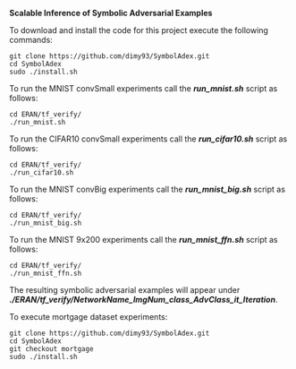 **Scalable Inference of Symbolic Adversarial Examples**

To download and install the code for this project execute the following commands:
```
git clone https://github.com/dimy93/SymbolAdex.git
cd SymbolAdex
sudo ./install.sh 
```
To run the MNIST convSmall experiments call the ***run\_mnist.sh*** script as follows:
```
cd ERAN/tf_verify/
./run_mnist.sh
```
To run the CIFAR10 convSmall experiments call the ***run\_cifar10.sh*** script as follows:
```
cd ERAN/tf_verify/
./run_cifar10.sh
```
To run the MNIST convBig experiments call the ***run\_mnist\_big.sh*** script as follows:
```
cd ERAN/tf_verify/
./run_mnist_big.sh
```
To run the MNIST 9x200 experiments call the ***run\_mnist\_ffn.sh*** script as follows:
```
cd ERAN/tf_verify/
./run_mnist_ffn.sh
```
The resulting symbolic adversarial examples will appear under ***./ERAN/tf\_verify/NetworkName\_ImgNum\_class\_AdvClass\_it\_Iteration***.

To execute mortgage dataset experiments:
```
git clone https://github.com/dimy93/SymbolAdex.git
cd SymbolAdex
git checkout mortgage
sudo ./install.sh
```
